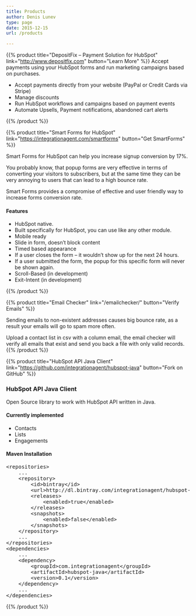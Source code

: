 ```yaml
---
title: Products
author: Denis Lunev
type: page
date: 2015-12-15
url: /products

---
```


{{% product title="DepositFix – Payment Solution for HubSpot" link="http://www.depositfix.com" button="Learn More" %}}
Accept payments using your HubSpot forms and run marketing campaigns based on purchases.

* Accept payments directly from your website (PayPal or Credit Cards via Stripe)
* Manage discounts
* Run HubSpot workflows and campaigns based on payment events
* Automate Upsells, Payment notifications, abandoned cart alerts

{{% /product %}}


{{% product title="Smart Forms for HubSpot" link="https://integrationagent.com/smartforms" button="Get SmartForms" %}}

Smart Forms for HubSpot can help you increase signup conversion by 17%.

You probably know, that popup forms are very effective in terms of converting your visitors to subscribers, but at the same time they can be very annoying to users that can lead to a high bounce rate.

Smart Forms provides a compromise of effective and user friendly way to increase forms conversion rate.

#### Features
* HubSpot native.
* Built specifically for HubSpot, you can use like any other module.
* Mobile ready
* Slide in form, doesn’t block content
* Timed based appearance
* If a user closes the form – it wouldn’t show up for the next 24 hours.
* If a user submitted the form, the popup for this specific form will never be shown again.
* Scroll-Based (in development)
* Exit-Intent (in development)

{{% /product %}}

{{% product title="Email Checker" link="/emailchecker/" button="Verify Emails" %}}

Sending emails to non-existent addresses causes big bounce rate, as a result your emails will go to spam more often.

Upload a contact list in csv with a column email, the email checker will verify all emails that exist and send you back a file with only valid records.
{{% /product %}}


{{% product title="HubSpot API Java Client" link="https://github.com/integrationagent/hubspot-java" button="Fork on GitHub" %}}

### HubSpot API Java Client

Open Source library to work with HubSpot API written in Java.

#### Currently implemented

  * Contacts
  * Lists
  * Engagements

#### Maven Installation

<div class="highlight highlight-text-xml">
  <pre class="lang:default decode:true ">&lt;repositories&gt;
    ...
    &lt;repository&gt;
        &lt;id&gt;bintray&lt;/id&gt;
        &lt;url&gt;http://dl.bintray.com/integrationagent/hubspot-java&lt;/url&gt;
        &lt;releases&gt;
            &lt;enabled&gt;true&lt;/enabled&gt;
        &lt;/releases&gt;
        &lt;snapshots&gt;
            &lt;enabled&gt;false&lt;/enabled&gt;
        &lt;/snapshots&gt;
    &lt;/repository&gt;
    ...
&lt;/repositories&gt;
&lt;dependencies&gt;
    ...
    &lt;dependency&gt;
        &lt;groupId&gt;com.integrationagent&lt;/groupId&gt;
        &lt;artifactId&gt;hubspot-java&lt;/artifactId&gt;
        &lt;version&gt;0.1&lt;/version&gt;
    &lt;/dependency&gt;
    ...
&lt;/dependencies&gt;</pre>
</div>

{{% /product %}}